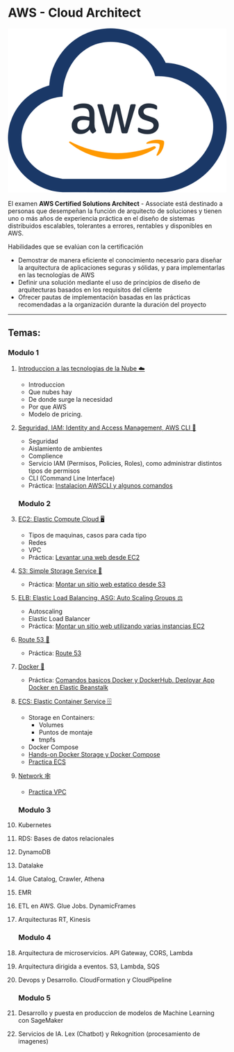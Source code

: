 # AWS - Cloud Architect

![aws](resources/images/awscloud.svg)

El examen **AWS Certified Solutions Architect** - Associate está destinado a personas que desempeñan la función de arquitecto de soluciones y tienen uno o más años de experiencia práctica en el diseño de sistemas distribuidos escalables, tolerantes a errores, rentables y disponibles en AWS.

Habilidades que se evalúan con la certificación
- Demostrar de manera eficiente el conocimiento necesario para diseñar la arquitectura de aplicaciones seguras y sólidas, y para implementarlas en las tecnologías de AWS
- Definir una solución mediante el uso de principios de diseño de arquitecturas basados en los requisitos del cliente
- Ofrecer pautas de implementación basadas en las prácticas recomendadas a la organización durante la duración del proyecto

---
## Temas:
### Modulo 1
1. [Introduccion a las tecnologias de la Nube ☁️](01-Introduccion-Cloud/01-Intro.md) 
    - Introduccion
    - Que nubes hay
    - De donde surge la necesidad
    - Por que AWS
    - Modelo de pricing.

2. [Seguridad, IAM: Identity and Access Management, AWS CLI 👮](02-IAM-AWSCLI/02-Seguridad-IAM-CLI.md)
    - Seguridad
    - Aislamiento de ambientes
    - Complience
    - Servicio IAM (Permisos, Policies, Roles), como administrar distintos tipos de permisos
    - CLI (Command Line Interface)
    - Práctica: [Instalacion AWSCLI y algunos comandos](02-IAM-AWSCLI/2-practica-iam-awscli.md)

    ### Modulo 2
3. [EC2: Elastic Compute Cloud 🖥️](03-EC2/03-EC2.md)
    - Tipos de maquinas, casos para cada tipo
    - Redes
    - VPC
    - Práctica: [Levantar una web desde EC2](03-EC2/3-practica-EC2.pdf)

4. [S3: Simple Storage Service 🧳️](04-S3/04-S3.md)
    - Práctica: [Montar un sitio web estatico desde S3](04-S3/4-practica-S3.md)
    
5. [ELB: Elastic Load Balancing, ASG: Auto Scaling Groups ⚖️](05-ELB/05-ELB-ASG.md)
    - Autoscaling
    - Elastic Load Balancer
    - Práctica: [Montar un sitio web utilizando varias instancias EC2](05-ELB/5-practica-ELB.md)

6. [Route 53 📛](06-Route53/06-Route53.md)
    - Práctica: [Route 53](06-Route53/6-practica-Route53.md)

7. [Docker 🐳](07-Docker/07-Docker.md)
    - Práctica: [Comandos basicos Docker y DockerHub. Deployar App Docker en Elastic Beanstalk](07-Docker/docker.ipynb)

8. [ECS: Elastic Container Service 🗄](08-ECS/08-ECS.md)
    - Storage en Containers:
        - Volumes
        - Puntos de montaje
        - tmpfs
    - Docker Compose
    - [Hands-on Docker Storage y Docker Compose](08-ECS/Storage%20&%20Compose.ipynb)
    - [Practica ECS](08-ECS/ECS.ipynb)

9. [Network 🕸](09-Networking)
    - [Practica VPC](09-Networking/9-practica-networking.md)

    ### Modulo 3
9. Kubernetes
10. RDS: Bases de datos relacionales
11. DynamoDB
12. Datalake
13. Glue Catalog, Crawler, Athena
14. EMR
15. ETL en AWS. Glue Jobs. DynamicFrames
16. Arquitecturas RT, Kinesis 

    ### Modulo 4
17. Arquitectura de microservicios. API Gateway, CORS, Lambda
18. Arquitectura dirigida a eventos. S3, Lambda, SQS
19. Devops y Desarrollo. CloudFormation y CloudPipeline

    ### Modulo 5
20. Desarrollo y puesta en produccion de modelos de Machine Learning con SageMaker
21. Servicios de IA. Lex (Chatbot) y Rekognition (procesamiento de imagenes)